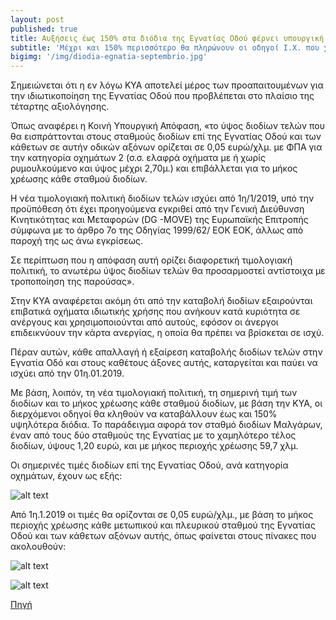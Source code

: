 ```yaml
---
layout: post
published: true
title: Αυξήσεις έως 150% στα διόδια της Εγνατίας Οδού φέρνει υπουργική απόφαση'
subtitle: 'Μέχρι και 150% περισσότερο θα πληρώνουν οι οδηγοί Ι.Χ. που χρησιμοποιούν την Εγνατία Οδό από την 1η.1.2019, σύμφωνα με την Κοινή Υπουργική Απόφαση (ΚΥΑ) που υπέγραψαν εχθές ο υπουργός Οικονομικών, Ευκλείδης Τσακαλώτος, και ο υπουργός Υποδομών και Μεταφορών, Χρήστος Σπίρτζης'
bigimg: '/img/diodia-egnatia-septembrio.jpg'	
---
```

Σημειώνεται ότι η εν λόγω ΚΥΑ αποτελεί μέρος των προαπαιτουμένων για την ιδιωτικοποίηση της Εγνατίας Οδού που προβλέπεται στο πλαίσιο της τέταρτης αξιολόγησης.

Όπως αναφέρει η Κοινή Υπουργική Απόφαση, «το ύψος διοδίων τελών που θα εισπράττονται στους σταθμούς διοδίων επί της Εγνατίας Οδού και των κάθετων σε αυτήν οδικών αξόνων ορίζεται σε 0,05 ευρώ/χλμ. με ΦΠΑ για την κατηγορία οχημάτων 2 (σ.σ. ελαφρά οχήματα με ή χωρίς ρυμουλκούμενο και ύψος μέχρι 2,70μ.) και επιβάλλεται για το μήκος χρέωσης κάθε σταθμού διοδίων.

Η νέα τιμολογιακή πολιτική διοδίων τελών ισχύει από 1η/1/2019, υπό την προϋπόθεση ότι έχει προηγούμενα εγκριθεί από την Γενική Διεύθυνση Κινητικότητας και Μεταφορών (DG -MOVE) της Ευρωπαϊκής Επιτροπής σύμφωνα με το άρθρο 7ο της Οδηγίας 1999/62/ ΕΟΚ ΕΟΚ, άλλως από παροχή της ως άνω εγκρίσεως.

Σε περίπτωση που η απόφαση αυτή ορίζει διαφορετική τιμολογιακή πολιτική, το ανωτέρω ύψος διοδίων τελών θα προσαρμοστεί αντίστοιχα με τροποποίηση της παρούσας».

Στην ΚΥΑ αναφέρεται ακόμη ότι από την καταβολή διοδίων εξαιρούνται επιβατικά οχήματα ιδιωτικής χρήσης που ανήκουν κατά κυριότητα σε ανέργους και χρησιμοποιούνται από αυτούς, εφόσον οι άνεργοι επιδεικνύουν την κάρτα ανεργίας, η οποία θα πρέπει να βρίσκεται σε ισχύ.

Πέραν αυτών, κάθε απαλλαγή ή εξαίρεση καταβολής διοδίων τελών στην Εγνατία Οδό και στους καθέτους άξονες αυτής, καταργείται και παύει να ισχύει από την 01η.01.2019.

Με βάση, λοιπόν, τη νέα τιμολογιακή πολιτική, τη σημερινή τιμή των διοδίων και το μήκος χρέωσης κάθε σταθμού διοδίων, με βάση την ΚΥΑ, οι διερχόμενοι οδηγοί θα κληθούν να καταβάλλουν έως και 150% υψηλότερα διόδια. Το παράδειγμα αφορά τον σταθμό διοδίων Μαλγάρων, έναν από τους δύο σταθμούς της Εγνατίας με το χαμηλότερο τέλος διοδίων, ύψους 1,20 ευρώ, και με μήκος περιοχής χρέωσης 59,7 χλμ.

Οι σημερινές τιμές διοδίων επί της Εγνατίας Οδού, ανά κατηγορία οχημάτων, έχουν ως εξής:

![alt text](https://github.com/tollfreegr/tollfreegr.github.io/raw/master/img/Egnatia-Diodia.jpg "Τιμές διοδίων επί της Εγνατίας Οδού")

Από 1η.1.2019 οι τιμές θα ορίζονται σε 0,05 ευρώ/χλμ., με βάση το μήκος περιοχής χρέωσης κάθε μετωπικού και πλευρικού σταθμού της Εγνατίας Οδού και των κάθετων αξόνων αυτής, όπως φαίνεται στους πίνακες που ακολουθούν:

![alt text](https://github.com/tollfreegr/tollfreegr.github.io/raw/master/img/Egnatia-Stathmoi1.jpg "Νέες τιμές διοδίων επί της Εγνατίας Οδού")

![alt text](https://github.com/tollfreegr/tollfreegr.github.io/raw/master/img/Egnatia-Stathmoi2.jpg "Νέες τιμές διοδίων επί της Εγνατίας Οδού")


[Πηγή](https://emea.gr/%CE%B1%CF%85%CE%BE%CE%AE%CF%83%CE%B5%CE%B9%CF%82-%CE%AD%CF%89%CF%82-150-%CF%83%CF%84%CE%B1-%CE%B4%CE%B9%CF%8C%CE%B4%CE%B9%CE%B1-%CF%84%CE%B7%CF%82-%CE%B5%CE%B3%CE%BD%CE%B1%CF%84%CE%AF%CE%B1%CF%82/547647/547647/)
